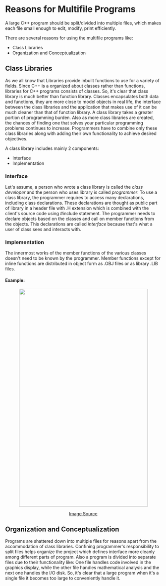 # Reasons for Multifile Programs

A large C++ program should be split/divided into multiple files, which makes each file small enough to edit, modify, print efficiently.

There are several reasons for using the multifile programs like:
- Class Libraries
- Organization and Conceptualization

## Class Libraries

As we all know that Libraries provide inbuilt functions to use for a variety of fields. Since C++ is a organized about classes rather than functions, libraries for C++ 
programs consists of classes. So, it's clear that class library is much better than function library. Classes encapsulates both data and functions, they are more close 
to model objects in real life, the interface between the class libraries and the application that makes use of it can be much cleaner than that of function library.
A class library takes a greater portion of programming burden. Also as more class libraries are created, the chances of finding one that solves your particular 
programming problems continues to increase. Programmers have to combine only these class libraries along with adding their own functionality to achieve desired objectives.

A class library includes mainly 2 components:
- Interface
- Implementation

### Interface

Let's assume, a person who wrote a class library is called the _class developer_ and the person who uses library is called _programmer_.
To use a class library, the programmer requires to access many declarations, including class declarations. These declarations are thought as public part of library 
in a header file with .H extension which is combined with the client's source code using #include statement. The programmer needs to declare objects based on the classes 
and call on member functions from the objects. This declarations are called _interface_ because that's what a user of class sees and interacts with.

### Implementation

The innermost works of the member functions of the various classes doesn't need to be known by the programmer. Member functions except for inline functions are distributed 
in object form as .OBJ files or as library .LIB files.

#### Example:

<div align="center">
 <img src="https://user-images.githubusercontent.com/76544476/138542872-4d47fab0-e6bc-4faf-8e6c-f8fe44869c29.png" width="415" height="700">  <br>
  
 [Image Source](https://classes.mst.edu/compsci1570/multiplefiles.htm) 
  
</div>

## Organization and Conceptualization

Programs are shattered down into multiple files for reasons apart from the accommodation of class libraries. Confining programmer's responsibility to split files helps 
organize the project which defines interface more cleanly among different parts of program. Also a program is divided into separate files due to their functionality like:
One file handles code involved in the graphics display, while the other file handles mathematical analysis and the next one handles the I/O disk. So, it's clear that 
a large program when it's a single file it becomes too large to conveniently handle it. 
